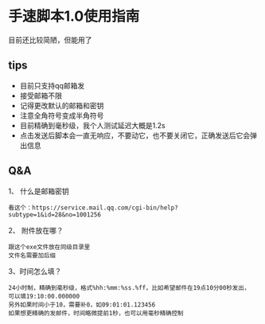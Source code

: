 # 手速脚本1.0使用指南 
目前还比较简陋，但能用了
## tips
+ 目前只支持qq邮箱发
+ 接受邮箱不限
+ 记得更改默认的邮箱和密钥
+ 注意全角符号变成半角符号
+ 目前精确到毫秒级，我个人测试延迟大概是1.2s
+ 点击发送后脚本会一直无响应，不要动它，也不要关闭它，正确发送后它会弹出信息
## Q&A
1、 什么是邮箱密钥

	看这个：https://service.mail.qq.com/cgi-bin/help?subtype=1&id=28&no=1001256
2、 附件放在哪？

    跟这个exe文件放在同级目录里
    文件名需要加后缀 
3、时间怎么填？

    24小时制，精确到毫秒级，格式%hh:%mm:%ss.%ff，比如希望邮件在19点10分00秒发出，
	可以填19:10:00.000000
	另外如果时间小于10，需要补0，如09:01:01.123456
	如果想更精确的发邮件，时间略微提前1秒，也可以用毫秒精确控制
	
